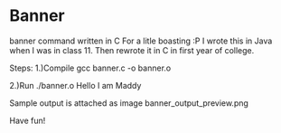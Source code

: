 # Banner
banner command written in C
For a litle boasting :P I wrote this in Java when I was in class 11. Then rewrote it in C in first year of college.

Steps:
1.)Compile
gcc banner.c -o banner.o

2.)Run
./banner.o Hello I am Maddy

Sample output is attached as image banner_output_preview.png

Have fun!
